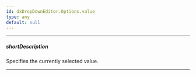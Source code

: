 ```yaml
---
id: dxDropDownEditor.Options.value
type: any
default: null
---
```

---
##### shortDescription
Specifies the currently selected value.

---
